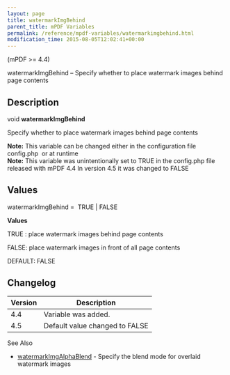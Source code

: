 ```yaml
---
layout: page
title: watermarkImgBehind
parent_title: mPDF Variables
permalink: /reference/mpdf-variables/watermarkimgbehind.html
modification_time: 2015-08-05T12:02:41+00:00
---
```




<p>(mPDF &gt;= 4.4)</p>
<p>watermarkImgBehind – Specify whether to place watermark images behind page contents</p>
<h2>Description</h2>
<p class="manual_block">void <b>watermarkImgBehind</b></p>
<p>Specify whether to place watermark images behind page contents</p>

<div class="alert alert-info" role="alert"><strong>Note:</strong> This variable can be changed either in the configuration file <span class="filename">config.php</span>&nbsp; or at runtime</div>

<div class="alert alert-info" role="alert"><strong>Note:</strong> This variable was unintentionally set to <span class="smallblock">TRUE</span> in the <span class="filename">config.php</span> file released with mPDF 4.4 In version 4.5 it was changed to <span class="smallblock">FALSE</span></div>
<h2>Values</h2>
<p class="manual_param_dt"><span class="parameter">watermarkImgBehind</span> =&nbsp; <span class="smallblock">TRUE </span>| <span class="smallblock">FALSE</span></p>
<p class="manual_param_dd"><b>Values</b>

<span class="smallblock">TRUE </span>: place watermark images behind page contents

<span class="smallblock">FALSE</span>: place watermark images in front of all page contents

<span class="smallblock">DEFAULT</span>: <span class="smallblock">FALSE</span></p>
<h2>Changelog</h2>
<table class="table"> <thead>
<tr> <th>Version</th><th>Description</th> </tr>
</thead> <tbody>
<tr>
<td>4.4</td>
<td>Variable was added.</td>
</tr>
<tr>
<td>4.5</td>
<td>Default value changed to <span class="smallblock">FALSE</span></td>
</tr>
</tbody> </table>
<p>See Also</p>
<ul>
<li class="manual_boxlist"><a href="{{ "/reference/mpdf-variables/watermarkimgalphablend.html" | prepend: site.baseurl }}">watermarkImgAlphaBlend</a> - Specify the blend mode for overlaid watermark images</li>
</ul>
<p>&nbsp;</p>
